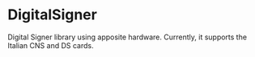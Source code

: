 # DigitalSigner
Digital Signer library using apposite hardware. Currently, it supports the Italian CNS and DS cards.
